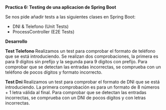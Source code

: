 <b> Practica 6: Testing de una aplicacion de Spring Boot </b>

Se nos pide añadir tests a las siguientes clases en Spring Boot:

- DNI & Telefono (Unit Tests) 
- ProcessController (E2E Tests) 

<b> Desarrollo </b>

<b> Test Telefono </b>
Realizamos un test para comprobar el formato de teléfono que se está introduciendo. 
Se realizan dos comprobaciones, la primera es para 9 dígitos sin prefijo y la segunda para 9 dígitos con prefijo. 
Para comprobar que se detectan las entradas incorrectas, se comprueba con un teléfono de pocos dígitos y formato incorrecto. 

<b> Test Dni </b>
Realizamos un test para comprobar el formato de DNI que se está introduciendo. 
La primera comprobación es para un formato de 8 números + 1 letra válida al final. 
Para comprobar que se detectan las entradas incorrectas, se comprueba con un DNI de pocos dígitos y con letras incorrectas. 

